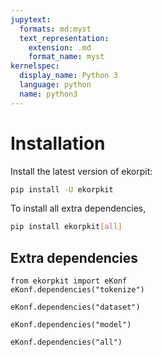 ```yaml
---
jupytext:
  formats: md:myst
  text_representation:
    extension: .md
    format_name: myst
kernelspec:
  display_name: Python 3
  language: python
  name: python3
---
```


# Installation

Install the latest version of ekorpit:

```bash
pip install -U ekorpkit
```

To install all extra dependencies,

```bash
pip install ekorpkit[all]
```

## Extra dependencies

```{code-cell} ipython3
from ekorpkit import eKonf
eKonf.dependencies("tokenize")
```

```{code-cell} ipython3
eKonf.dependencies("dataset")
```

```{code-cell} ipython3
eKonf.dependencies("model")
```

```{code-cell} ipython3
eKonf.dependencies("all")
```
